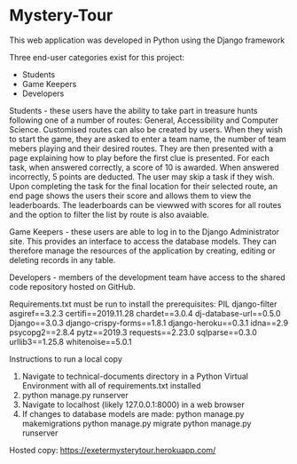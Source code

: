 # Mystery-Tour

This web application was developed in Python using the Django framework

Three end-user categories exist for this project:
  - Students
  - Game Keepers
  - Developers

Students - these users have the ability to take part in treasure hunts following one of a number of routes: General, Accessibility and Computer Science. Customised routes can also be created by users. When they wish to start the game, they are asked to enter a team name, the number of team mebers playing and their desired routes. They are then presented with a page explaining how to play before the first clue is presented. For each task, when answered correctly, a score of 10 is awarded. When answered incorrectly, 5 points are deducted. The user may skip a task if they wish. Upon completing the task for the final location for their selected route, an end page shows the users their score and allows them to view the leaderboards. The leaderboards can be viewwed with scores for all routes and the option to filter the list by route is also avaiable.

Game Keepers - these users are able to log in to the Django Administrator site. This provides an interface to access the database models. They can therefore manage the resources of the application by creating, editing or deleting records in any table.

Developers - members of the development team have access to the shared code repository hosted on GitHub.


Requirements.txt must be run to install the prerequisites:
PIL
django-filter
asgiref==3.2.3
certifi==2019.11.28
chardet==3.0.4
dj-database-url==0.5.0
Django==3.0.3
django-crispy-forms==1.8.1
django-heroku==0.3.1
idna==2.9
psycopg2==2.8.4
pytz==2019.3
requests==2.23.0
sqlparse==0.3.0
urllib3==1.25.8
whitenoise==5.0.1


Instructions to run a local copy
1. Navigate to technical-documents directory in a Python Virtual Environment with all of requirements.txt installed
2. python manage.py runserver
3. Navigate to localhost (likely 127.0.0.1:8000) in a web browser
4. If changes to database models are made:
	python manage.py makemigrations
	python manage.py migrate
	python manage.py runserver
  
  
Hosted copy:
https://exetermysterytour.herokuapp.com/



